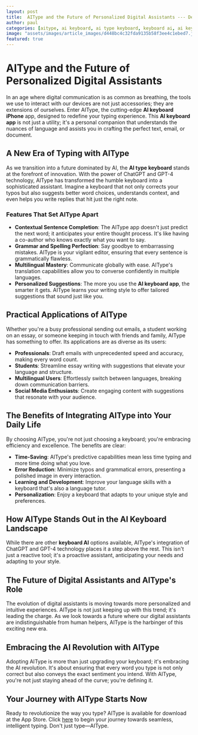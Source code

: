 ```yaml
---
layout: post
title:  AIType and the Future of Personalized Digital Assistants --- Description
author: paul
categories: [aitype, ai keyboard, ai type keyboard, keyboard ai, ai keyboard iphone, ai keyboard app, ai type]
image: "assets/images/article_images/d448bc4c32fda9135b58f3ee4c1ebed7.jpg"
featured: true
---
```


# AIType and the Future of Personalized Digital Assistants

In an age where digital communication is as common as breathing, the tools we use to interact with our devices are not just accessories; they are extensions of ourselves. Enter AIType, the cutting-edge **AI keyboard iPhone** app, designed to redefine your typing experience. This **AI keyboard app** is not just a utility; it's a personal companion that understands the nuances of language and assists you in crafting the perfect text, email, or document.

## A New Era of Typing with AIType

As we transition into a future dominated by AI, the **AI type keyboard** stands at the forefront of innovation. With the power of ChatGPT and GPT-4 technology, AIType has transformed the humble keyboard into a sophisticated assistant. Imagine a keyboard that not only corrects your typos but also suggests better word choices, understands context, and even helps you write replies that hit just the right note.

### Features That Set AIType Apart

- **Contextual Sentence Completion**: The AIType app doesn't just predict the next word; it anticipates your entire thought process. It's like having a co-author who knows exactly what you want to say.
- **Grammar and Spelling Perfection**: Say goodbye to embarrassing mistakes. AIType is your vigilant editor, ensuring that every sentence is grammatically flawless.
- **Multilingual Mastery**: Communicate globally with ease. AIType's translation capabilities allow you to converse confidently in multiple languages.
- **Personalized Suggestions**: The more you use the **AI keyboard app**, the smarter it gets. AIType learns your writing style to offer tailored suggestions that sound just like you.

## Practical Applications of AIType

Whether you're a busy professional sending out emails, a student working on an essay, or someone keeping in touch with friends and family, AIType has something to offer. Its applications are as diverse as its users:

- **Professionals**: Draft emails with unprecedented speed and accuracy, making every word count.
- **Students**: Streamline essay writing with suggestions that elevate your language and structure.
- **Multilingual Users**: Effortlessly switch between languages, breaking down communication barriers.
- **Social Media Enthusiasts**: Create engaging content with suggestions that resonate with your audience.

## The Benefits of Integrating AIType into Your Daily Life

By choosing AIType, you're not just choosing a keyboard; you're embracing efficiency and excellence. The benefits are clear:

- **Time-Saving**: AIType's predictive capabilities mean less time typing and more time doing what you love.
- **Error Reduction**: Minimize typos and grammatical errors, presenting a polished image in every interaction.
- **Learning and Development**: Improve your language skills with a keyboard that's also a language tutor.
- **Personalization**: Enjoy a keyboard that adapts to your unique style and preferences.

## How AIType Stands Out in the AI Keyboard Landscape

While there are other **keyboard AI** options available, AIType's integration of ChatGPT and GPT-4 technology places it a step above the rest. This isn't just a reactive tool; it's a proactive assistant, anticipating your needs and adapting to your style.

## The Future of Digital Assistants and AIType's Role

The evolution of digital assistants is moving towards more personalized and intuitive experiences. AIType is not just keeping up with this trend; it's leading the charge. As we look towards a future where our digital assistants are indistinguishable from human helpers, AIType is the harbinger of this exciting new era.

## Embracing the AI Revolution with AIType

Adopting AIType is more than just upgrading your keyboard; it's embracing the AI revolution. It's about ensuring that every word you type is not only correct but also conveys the exact sentiment you intend. With AIType, you're not just staying ahead of the curve; you're defining it.

## Your Journey with AIType Starts Now

Ready to revolutionize the way you type? AIType is available for download at the App Store. Click [here](https://apps.apple.com/us/app/aitype-grammar-check-keyboard/id6469163944) to begin your journey towards seamless, intelligent typing. Don't just type—AIType.